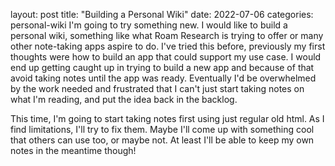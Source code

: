 layout: post
title: "Building a Personal Wiki"
date: 2022-07-06
categories: personal-wiki
I'm going to try something new. I would like to build a personal wiki, something like what Roam Research is trying to offer or many other note-taking apps aspire to do. I've tried this before, previously my first thoughts were how to build an app that could support my use case. I would end up getting caught up in trying to build a new app and because of that avoid taking notes until the app was ready. Eventually I'd be overwhelmed by the work needed and frustrated that I can't just start taking notes on what I'm reading, and put the idea back in the backlog.

This time, I'm going to start taking notes first using just regular old html. As I find limitations, I'll try to fix them. Maybe I'll come up with something cool that others can use too, or maybe not. At least I'll be able to keep my own notes in the meantime though!
